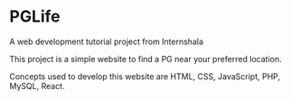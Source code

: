 # PGLife
A web development tutorial project from Internshala

This project is a simple website to find a PG near your preferred location.

Concepts used to develop this website are HTML, CSS, JavaScript, PHP, MySQL, React.
